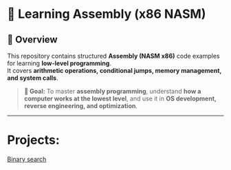 # 🚀 Learning Assembly (x86 NASM)

## 📌 Overview  
This repository contains structured **Assembly (NASM x86)** code examples for learning **low-level programming**.  
It covers **arithmetic operations, conditional jumps, memory management, and system calls**.

> **🎯 Goal:** To master **assembly programming**, understand **how a computer works at the lowest level**, and use it in **OS development, reverse engineering, and optimization**.

---

# Projects:
[Binary search](./Project1/main.s)